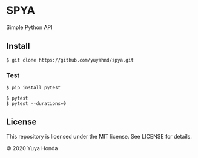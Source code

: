 # SPYA
Simple Python API

## Install

```
$ git clone https://github.com/yuyahnd/spya.git
```

### Test

```
$ pip install pytest
```

```
$ pytest
$ pytest --durations=0
```

## License
This repository is licensed under the MIT license. See LICENSE for details.

&copy; 2020 Yuya Honda
